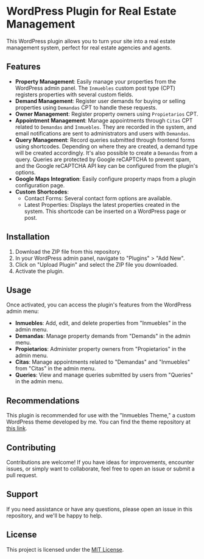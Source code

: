 # WordPress Plugin for Real Estate Management

This WordPress plugin allows you to turn your site into a real estate management system, perfect for real estate agencies and agents.

## Features

- **Property Management**: Easily manage your properties from the WordPress admin panel. The `Inmuebles` custom post type (CPT) registers properties with several custom fields.
- **Demand Management**: Register user demands for buying or selling properties using `Demandas` CPT to handle these requests.
- **Owner Management**: Register property owners using `Propietarios` CPT.
- **Appointment Management**: Manage appointments through `Citas` CPT related to `Demandas` and `Inmuebles`. They are recorded in the system, and email notifications are sent to administrators and users with `Demandas`.
- **Query Management**: Record queries submitted through frontend forms using shortcodes. Depending on where they are created, a demand type will be created accordingly. It's also possible to create a `Demandas` from a query. Queries are protected by Google reCAPTCHA to prevent spam, and the Google reCAPTCHA API key can be configured from the plugin's options.
- **Google Maps Integration**: Easily configure property maps from a plugin configuration page.
- **Custom Shortcodes**:
  - Contact Forms: Several contact form options are available.
  - Latest Properties: Displays the latest properties created in the system. This shortcode can be inserted on a WordPress page or post.

## Installation

1. Download the ZIP file from this repository.
2. In your WordPress admin panel, navigate to "Plugins" > "Add New".
3. Click on "Upload Plugin" and select the ZIP file you downloaded.
4. Activate the plugin.

## Usage

Once activated, you can access the plugin's features from the WordPress admin menu:

- **Inmuebles**: Add, edit, and delete properties from "Inmuebles" in the admin menu.
- **Demandas**: Manage property demands from "Demands" in the admin menu.
- **Propietarios**: Administer property owners from "Propietarios" in the admin menu.
- **Citas**: Manage appointments related to "Demandas" and "Inmuebles" from "Citas" in the admin menu.
- **Queries**: View and manage queries submitted by users from "Queries" in the admin menu.

## Recommendations

This plugin is recommended for use with the "Inmuebles Theme," a custom WordPress theme developed by me. You can find the theme repository at [this link](https://github.com/jjmontalban/inmuebles-theme).

## Contributing

Contributions are welcome! If you have ideas for improvements, encounter issues, or simply want to collaborate, feel free to open an issue or submit a pull request.

## Support

If you need assistance or have any questions, please open an issue in this repository, and we'll be happy to help.

## License

This project is licensed under the [MIT License](LICENSE).
